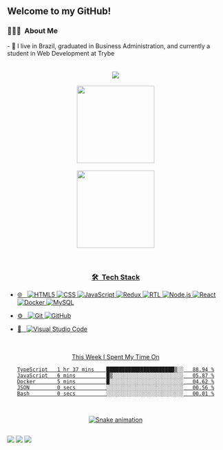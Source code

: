 ## Welcome to my GitHub!

<h3> 👨🏻‍💻 &nbsp;About Me </h3>
- 💼 I live in Brazil, graduated in Business Administration, and currently a student in Web Development at Trybe
<br>
<div align="center">
<div align="center">
  <br>
  <br>
  <a href="https://portfolio-bay-omega-17.vercel.app/" target="_blank" class="ext" rel="noreferrer"><img src="https://img.shields.io/badge/-PORTFOLIO-%353b3Ac?style=for-the-badge&logoColor=white" target="_blank" class="ext" rel="noreferrer"></a>
  </div>
  <a href="https://github.com/lcsrbr">
<br>
<div align="center">
  <img height="180em" src="https://github-readme-stats.vercel.app/api?username=lcsrbr&show_icons=true&theme=calm&include_all_commits=true&count_private=true"/> <br> <br>
  <img height="180em" src="https://github-readme-stats.vercel.app/api/top-langs/?username=lcsrbr&layout=compact&langs_count=7&theme=calm"/>
</div>
<br>
<div style="display: inline_block"><br>

<h3> 🛠 &nbsp;Tech Stack</h3>
<div align="left">

- 🌐 &nbsp;
  ![HTML5](https://img.shields.io/badge/-HTML5-333333?style=flat&logo=HTML5)
  ![CSS](https://img.shields.io/badge/-CSS-333333?style=flat&logo=CSS3&logoColor=1572B6)
  ![JavaScript](https://img.shields.io/badge/-JavaScript-333333?style=flat&logo=javascript)
  ![Redux](https://img.shields.io/badge/-Redux-333333?style=flat&logo=redux)
  ![RTL](https://img.shields.io/badge/-RTL-333333?style=flat&logo=rtl&logoColor=563D7C)
  ![Node.js](https://img.shields.io/badge/-Node.js-333333?style=flat&logo=node.js)
  ![React](https://img.shields.io/badge/-React-333333?style=flat&logo=react)
  ![Docker](https://img.shields.io/badge/-Docker-333333?style=flat&logo=docker)
  ![MySQL](https://img.shields.io/badge/-MySQL-333333?style=flat&logo=mysql)

- ⚙️ &nbsp;
  ![Git](https://img.shields.io/badge/-Git-333333?style=flat&logo=git)
  ![GitHub](https://img.shields.io/badge/-GitHub-333333?style=flat&logo=github)
- 🔧 &nbsp;
  ![Visual Studio Code](https://img.shields.io/badge/-Visual%20Studio%20Code-333333?style=flat&logo=visual-studio-code&logoColor=007ACC)
</div>

<br/>
</div>
 <br>
  This Week I Spent My Time On
 <!--START_SECTION:waka-->

```text
TypeScript   1 hr 37 mins    ██████████████████████▒░░   88.94 %
JavaScript   6 mins          █▒░░░░░░░░░░░░░░░░░░░░░░░   05.87 %
Docker       5 mins          █░░░░░░░░░░░░░░░░░░░░░░░░   04.62 %
JSON         0 secs          ░░░░░░░░░░░░░░░░░░░░░░░░░   00.56 %
Bash         0 secs          ░░░░░░░░░░░░░░░░░░░░░░░░░   00.01 %
```

<!--END_SECTION:waka-->
 <br>
 
  ![Snake animation](https://github.com/lcsrbr/lcsrbr/blob/output/github-contribution-grid-snake.svg)
 
</div>
</div>
  
  ##
 <div> 
  <a href="https://instagram.com/lcsrbr" target="_blank" class="ext" rel="noreferrer"><img src="https://img.shields.io/badge/-Instagram-%23E4405F?style=for-the-badge&logo=instagram&logoColor=white" target="_blank" class="ext" rel="noreferrer"></a>
  <a href = "mailto:93lucasribeiro@gmail.com"><img src="https://img.shields.io/badge/-Gmail-%23333?style=for-the-badge&logo=gmail&logoColor=white" target="_blank" class="ext" rel="noreferrer"></a>
  <a href="https://www.linkedin.com/in/lucas-moura-ab1b89bb/" target="_blank" class="ext" rel="noreferrer"><img src="https://img.shields.io/badge/-LinkedIn-%230077B5?style=for-the-badge&logo=linkedin&logoColor=white" target="_blank" class="ext" rel="noreferrer"></a>
 

